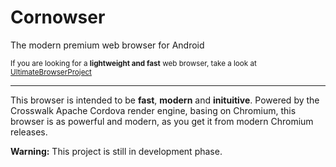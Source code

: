 # Cornowser
The modern premium web browser for Android

<sub>If you are looking for a **lightweight and fast** web browser, take a look at [UltimateBrowserProject](http://github.com/Thunderbottom/UltimateBrowserProject)</sub>

<hr />

This browser is intended to be **fast**, **modern** and **inituitive**.
Powered by the Crosswalk Apache Cordova render engine, basing on Chromium, this browser is as powerful and modern, as you get it from modern Chromium releases.

**Warning:** This project is still in development phase.
